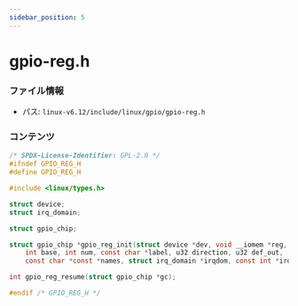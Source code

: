 ```yaml
---
sidebar_position: 5
---
```

# gpio-reg.h

### ファイル情報

- パス: `linux-v6.12/include/linux/gpio/gpio-reg.h`

### コンテンツ

```h
/* SPDX-License-Identifier: GPL-2.0 */
#ifndef GPIO_REG_H
#define GPIO_REG_H

#include <linux/types.h>

struct device;
struct irq_domain;

struct gpio_chip;

struct gpio_chip *gpio_reg_init(struct device *dev, void __iomem *reg,
	int base, int num, const char *label, u32 direction, u32 def_out,
	const char *const *names, struct irq_domain *irqdom, const int *irqs);

int gpio_reg_resume(struct gpio_chip *gc);

#endif /* GPIO_REG_H */

```
